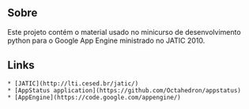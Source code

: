 Sobre
-----

Este projeto contém o material usado no minicurso de desenvolvimento python para o Google App Engine ministrado no JATIC 2010.

Links
-----
	* [JATIC](http://lti.cesed.br/jatic/)
	* [AppStatus application](https://github.com/Octahedron/appstatus)
	* [AppEngine](https://code.google.com/appengine/)
